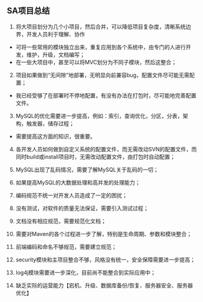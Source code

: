 ## SA项目总结

1. 将大项目划分为几个小项目，然后合并，可以降低项目复杂度，清晰系统边界，开发人员利于理解、协作
  * 可将一些常用的模块独立出来，重复应用到各个系统中，由专门的人进行开发，维护，升级，文档编写；
  * 在一些大项目中，甚至可以将MVC划分为不同子模块，然后这整合；

2. 项目如果做到“无间隙”地部署，无明显向前兼容bug，配置文件尽可能无需配置；
  * 我已经受够了在部署时不停地配置，有没有办法在打包时，尽可能地完善配置文件。
  
3. MySQL的优化需要进一步提高，例如：索引，查询优化，分区，分表，架构，触发器，储存过程；
  * 需要提高这方面的知识，很重要。
 
4. 各开发人员如何做到自定义系统的配置文件，而无需改动SVN的配置文件，而同时build或install项目时，无需改动配置文件，由打包时自动配置；

5. MySQL出现了乱码情况，需要了解MySQL关于乱码的一切；

6. 如果提高MySQL的大数据处理和高并发的处理能力；

7. 编码规范不统一对开发人员造成了一定的困扰；

8. 没有测试，对软件的质量无法保证，需要引入测试过程；

9. 文档没有相应规范，需要规范化文档；

10. 需要对Maven的各个过程进一步了解，特别是生命周期、参数和模块整合；

11. 前端编码和命名不够规范，需要建立规范；

12. security模块和主项目整合不够，风格没有统一，安全保障需要进一步提高；

13. log4j模块需要进一步深化，目前尚不能整合到实际应用中；

14. 缺乏实际的运营能力【宕机、升级、数据库备份/恢复、服务器安全、服务器优化】
